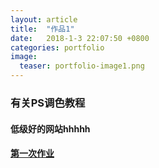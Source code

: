 ```yaml
---
layout: article
title:  "作品1"
date:   2018-1-3 22:07:50 +0800
categories: portfolio
image:
  teaser: portfolio-image1.png
---
```

### 有关PS调色教程

####  低级好的网站hhhhh
#### [第一次作业](https://Shuyi-Ho.github.io/portfolio/homework)
